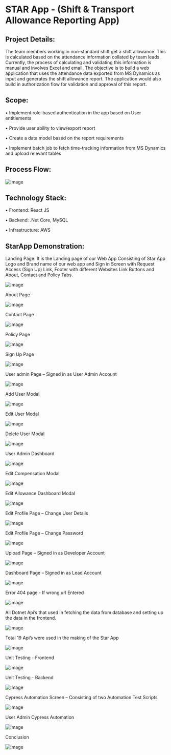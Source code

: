 # STAR App - (Shift & Transport Allowance Reporting App)

## Project Details:

The team members working in non-standard shift get a shift allowance. This is calculated based on the attendance information collated by team leads. Currently, the process of calculating and validating this information is manual and involves Excel and email. 
The objective is to build a web application that uses the attendance data exported from MS Dynamics as input and generates the shift allowance report. The application would also build in authorization flow for validation and approval of this report.



## Scope:

•	Implement role-based authentication in the app based on User entitlements

•	Provide user ability to view/export report

•	Create a data model based on the report requirements

•	Implement batch job to fetch time-tracking information from MS Dynamics and upload relevant tables



## Process Flow:

![image](https://user-images.githubusercontent.com/44071644/158314415-60cdd23d-2f27-4dac-8e96-d67bda76b190.png)



## Technology Stack:

• Frontend: React JS

• Backend: .Net Core, MySQL

• Infrastructure: AWS


## StarApp Demonstration: 

Landing Page: It is the Landing page of our Web App Consisting of Star App Logo and Brand name of our web app and Sign in Screen with Request Access (Sign Up) Link, Footer with different Websites Link Buttons and About, Contact and Policy Tabs.

![image](https://user-images.githubusercontent.com/44071644/158321315-0ba9c85b-a6a3-411d-9369-a7061a086c8b.png)

About Page 

![image](https://user-images.githubusercontent.com/44071644/158321379-af27c5d3-8afb-4de3-b985-fef74ea509fa.png)

Contact Page

![image](https://user-images.githubusercontent.com/44071644/158321464-fe5cd265-614e-4e36-9934-57b006c537c0.png)

Policy Page

![image](https://user-images.githubusercontent.com/44071644/158321489-4335e4f0-9bd3-4bad-a99a-7ad3d725ab5f.png)
 
Sign Up Page

![image](https://user-images.githubusercontent.com/44071644/158326468-4e404a1e-d5fc-4328-b473-83a084818974.png)

User admin Page – Signed in as User Admin Account

![image](https://user-images.githubusercontent.com/44071644/158326520-1528e26a-392b-469b-9253-da111465ed9e.png)

Add User Modal

![image](https://user-images.githubusercontent.com/44071644/158326544-98559a36-9a7e-4afb-8d8d-1c46feef278e.png)

Edit User Modal 

![image](https://user-images.githubusercontent.com/44071644/158326571-b8beff78-2086-4df0-bda3-317369505ab5.png)

Delete User Modal

![image](https://user-images.githubusercontent.com/44071644/158326634-72523263-2533-4044-8e3c-3d1017f61053.png)

User Admin Dashboard

![image](https://user-images.githubusercontent.com/44071644/158326665-754902e9-e090-40c9-882f-b45b5f6bdf38.png)

Edit Compensation Modal

![image](https://user-images.githubusercontent.com/44071644/158326694-5563df9a-8e40-4ac8-b7e6-230ef238f966.png)
 
Edit Allowance Dashboard Modal

![image](https://user-images.githubusercontent.com/44071644/158326714-dc341333-99d5-491a-8f8d-0189b8f2d1ac.png)

Edit Profile Page – Change User Details

![image](https://user-images.githubusercontent.com/44071644/158326731-4f8b5d5f-5f30-49fb-a30e-5a447428cb6a.png)

Edit Profile Page – Change Password

![image](https://user-images.githubusercontent.com/44071644/158326749-d180262b-43c9-4a4e-a450-bd1614001aee.png)

Upload Page – Signed in as Developer Account

![image](https://user-images.githubusercontent.com/44071644/158326774-365cb043-6c29-4fac-b584-f2cb36c9a1a8.png)

Dashboard Page – Signed in as Lead Account

![image](https://user-images.githubusercontent.com/44071644/158326793-541947e8-bf7b-4c9b-8016-cc9c4eaf6a02.png)

Error 404 page  - If wrong url Entered

![image](https://user-images.githubusercontent.com/44071644/158326837-29d6efe9-a00f-4a48-9692-ea868f711d50.png)
 
All Dotnet Api’s that used in fetching the data from database and setting up the data in the frontend.

![image](https://user-images.githubusercontent.com/44071644/158326856-a9067b33-0da6-453d-9aec-42a203002df5.png)

Total 19 Api’s were used in the making of the Star App

![image](https://user-images.githubusercontent.com/44071644/158326889-b1c12dc6-44f9-413c-887c-a77fa7ad3f5d.png)

Unit Testing - Frontend

![image](https://user-images.githubusercontent.com/44071644/158326911-7fdb0fc0-0fcd-4545-b434-a15e5ebc6d58.png)

Unit Testing - Backend

![image](https://user-images.githubusercontent.com/44071644/158326931-477d2693-2479-47e2-b104-df5956d6a0e2.png)

Cypress Automation Screen – Consisting of two Automation Test Scripts

![image](https://user-images.githubusercontent.com/44071644/158326951-ac48c3d4-6838-46d2-817c-639f02df82ad.png)

User Admin Cypress Automation

![image](https://user-images.githubusercontent.com/44071644/158326976-1fd91e00-37e6-4d0d-9b32-ec988f5439d1.png)

Conclusion 

![image](https://user-images.githubusercontent.com/44071644/158327031-7618b62e-9944-4889-96a2-9bc409f78a21.png)

 

